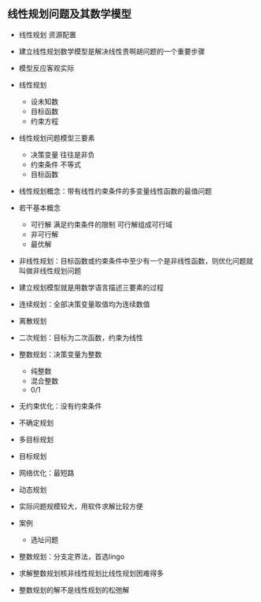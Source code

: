 ## 线性规划问题及其数学模型

- 线性规划 资源配置

- 建立线性规划数学模型是解决线性贵啊胡问题的一个重要步骤
- 模型反应客观实际
- 线性规划 
  - 设未知数
  - 目标函数
  - 约束方程
- 线性规划问题模型三要素
  - 决策变量 往往是非负
  - 约束条件 不等式
  - 目标函数
- 线性规划概念：带有线性约束条件的多变量线性函数的最值问题
- 若干基本概念
  - 可行解 满足约束条件的限制 可行解组成可行域
  - 非可行解
  - 最优解
- 非线性规划：目标函数或约束条件中至少有一个是非线性函数，则优化问题就叫做非线性规划问题
- 建立规划模型就是用数学语言描述三要素的过程
- 连续规划：全部决策变量取值均为连续数值
- 离散规划
- 二次规划：目标为二次函数，约束为线性
- 整数规划：决策变量为整数
  - 纯整数
  - 混合整数
  - 0/1
- 无约束优化：没有约束条件
- 不确定规划
- 多目标规划
- 目标规划
- 网络优化：最短路
- 动态规划
- 实际问题规模较大，用软件求解比较方便
- 案例
  - 选址问题
- 整数规划：分支定界法，首选lingo
- 求解整数规划核非线性规划比线性规划困难得多
- 整数规划的解不是线性规划的松弛解   